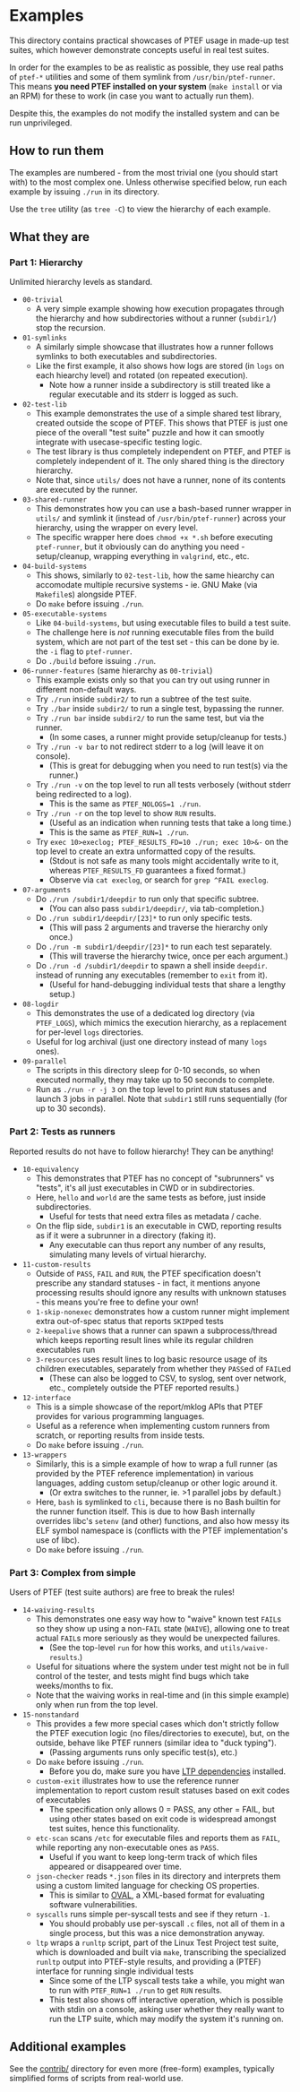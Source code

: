 # Examples

This directory contains practical showcases of PTEF usage in made-up test
suites, which however demonstrate concepts useful in real test suites.

In order for the examples to be as realistic as possible, they use real paths
of `ptef-*` utilities and some of them symlink from `/usr/bin/ptef-runner`.
This means **you need PTEF installed on your system** (`make install` or via
an RPM) for these to work (in case you want to actually run them).

Despite this, the examples do not modify the installed system and can be
run unprivileged.

## How to run them

The examples are numbered - from the most trivial one (you should start with)
to the most complex one. Unless otherwise specified below, run each example
by issuing `./run` in its directory.

Use the `tree` utility (as `tree -C`) to view the hierarchy of each example.

## What they are

### Part 1: Hierarchy

Unlimited hierarchy levels as standard.

* `00-trivial`
  * A very simple example showing how execution propagates through the
    hierarchy and how subdirectories without a runner (`subdir1/`) stop
    the recursion.
* `01-symlinks`
  * A similarly simple showcase that illustrates how a runner follows
    symlinks to both executables and subdirectories.
  * Like the first example, it also shows how logs are stored (in `logs`
    on each hiearchy level) and rotated (on repeated execution).
    * Note how a runner inside a subdirectory is still treated like a regular
      executable and its stderr is logged as such.
* `02-test-lib`
  * This example demonstrates the use of a simple shared test library,
    created outside the scope of PTEF. This shows that PTEF is just one
    piece of the overall "test suite" puzzle and how it can smootly
    integrate with usecase-specific testing logic.
  * The test library is thus completely independent on PTEF, and PTEF
    is completely independent of it. The only shared thing is the directory
    hierarchy.
  * Note that, since `utils/` does not have a runner, none of its contents
    are executed by the runner.
* `03-shared-runner`
  * This demonstrates how you can use a bash-based runner wrapper in `utils/`
    and symlink it (instead of `/usr/bin/ptef-runner`) across your hierarchy,
    using the wrapper on every level.
  * The specific wrapper here does `chmod +x *.sh` before executing
    `ptef-runner`, but it obviously can do anything you need - setup/cleanup,
    wrapping everything in `valgrind`, etc., etc.
* `04-build-systems`
  * This shows, similarly to `02-test-lib`, how the same hiearchy can accomodate
    multiple recursive systems - ie. GNU Make (via `Makefile`s) alongside PTEF.
  * Do `make` before issuing `./run`.
* `05-executable-systems`
  * Like `04-build-systems`, but using executable files to build a test suite.
  * The challenge here is *not* running executable files from the build system,
    which are not part of the test set - this can be done by ie. the `-i` flag
    to `ptef-runner`.
  * Do `./build` before issuing `./run`.
* `06-runner-features` (same hierarchy as `00-trivial`)
  * This example exists only so that you can try out using runner in different
    non-default ways.
  * Try `./run` inside `subdir2/` to run a subtree of the test suite.
  * Try `./bar` inside `subdir2/` to run a single test, bypassing the runner.
  * Try `./run bar` inside `subdir2/` to run the same test, but via the runner.
    * (In some cases, a runner might provide setup/cleanup for tests.)
  * Try `./run -v bar` to not redirect stderr to a log (will leave it on
    console).
    * (This is great for debugging when you need to run test(s) via the runner.)
  * Try `./run -v` on the top level to run all tests verbosely (without stderr
    being redirected to a log).
    * This is the same as `PTEF_NOLOGS=1 ./run`.
  * Try `./run -r` on the top level to show `RUN` results.
    * (Useful as an indication when running tests that take a long time.)
    * This is the same as `PTEF_RUN=1 ./run`.
  * Try `exec 10>execlog; PTEF_RESULTS_FD=10 ./run; exec 10>&-` on the top level
    to create an extra unformatted copy of the results.
    * (Stdout is not safe as many tools might accidentally write to it, whereas
      `PTEF_RESULTS_FD` guarantees a fixed format.)
    * Observe via `cat execlog`, or search for `grep ^FAIL execlog`.
* `07-arguments`
  * Do `./run /subdir1/deepdir` to run only that specific subtree.
    * (You can also pass `subdir1/deepdir/`, via tab-completion.)
  * Do `./run subdir1/deepdir/[23]*` to run only specific tests.
    * (This will pass 2 arguments and traverse the hierarchy only once.)
  * Do `./run -m subdir1/deepdir/[23]*` to run each test separately.
    * (This will traverse the hierarchy twice, once per each argument.)
  * Do `./run -d /subdir1/deepdir` to spawn a shell inside `deepdir`.
    instead of running any executables (remember to `exit` from it).
    * (Useful for hand-debugging individual tests that share a lengthy setup.)
* `08-logdir`
  * This demonstrates the use of a dedicated log directory (via `PTEF_LOGS`),
    which mimics the execution hierarchy, as a replacement for per-level `logs`
    directories.
  * Useful for log archival (just one directory instead of many `logs` ones).
* `09-parallel`
  * The scripts in this directory sleep for 0-10 seconds, so when executed
    normally, they may take up to 50 seconds to complete.
  * Run as `./run -r -j 3` on the top level to print `RUN` statuses and launch
    3 jobs in parallel. Note that `subdir1` still runs sequentially (for up to
    30 seconds).

### Part 2: Tests as runners

Reported results do not have to follow hierarchy! They can be anything!

* `10-equivalency`
  * This demonstrates that PTEF has no concept of "subrunners" vs "tests", it's
    all just executables in CWD or in subdirectories.
  * Here, `hello` and `world` are the same tests as before, just inside
    subdirectories.
    * Useful for tests that need extra files as metadata / cache.
  * On the flip side, `subdir1` is an executable in CWD, reporting results as if
    it were a subrunner in a directory (faking it).
    * Any executable can thus report any number of any results, simulating many
      levels of virtual hierarchy.
* `11-custom-results`
  * Outside of `PASS`, `FAIL` and `RUN`, the PTEF specification doesn't
    prescribe any standard statuses - in fact, it mentions anyone processing
    results should ignore any results with unknown statuses - this means you're
    free to define your own!
  * `1-skip-nonexec` demonstrates how a custom runner might implement extra
    out-of-spec status that reports `SKIP`ped tests
  * `2-keepalive` shows that a runner can spawn a subprocess/thread which keeps
    reporting result lines while its regular children executables run
  * `3-resources` uses result lines to log basic resource usage of its children
    executables, separately from whether they `PASS`ed of `FAIL`ed
    * (These can also be logged to CSV, to syslog, sent over network, etc.,
      completely outside the PTEF reported results.)
* `12-interface`
  * This is a simple showcase of the report/mklog APIs that PTEF provides for
    various programming languages.
  * Useful as a reference when implementing custom runners from scratch, or
    reporting results from inside tests.
  * Do `make` before issuing `./run`.
* `13-wrappers`
  * Similarly, this is a simple example of how to wrap a full runner
    (as provided by the PTEF reference implementation) in various languages,
    adding custom setup/cleanup or other logic around it.
    * (Or extra switches to the runner, ie. >1 parallel jobs by default.)
  * Here, `bash` is symlinked to `cli`, because there is no Bash builtin for
    the runner function itself. This is due to how Bash internally overrides
    libc's `setenv` (and other) functions, and also how messy its ELF symbol
    namespace is (conflicts with the PTEF implementation's use of libc).
  * Do `make` before issuing `./run`.

### Part 3: Complex from simple

Users of PTEF (test suite authors) are free to break the rules!

* `14-waiving-results`
  * This demonstrates one easy way how to "waive" known test `FAIL`s so they
    show up using a non-`FAIL` state (`WAIVE`), allowing one to treat actual
    `FAIL`s more seriously as they would be unexpected failures.
    * (See the top-level `run` for how this works, and `utils/waive-results`.)
  * Useful for situations where the system under test might not be in full
    control of the tester, and tests might find bugs which take weeks/months
    to fix.
  * Note that the waiving works in real-time and (in this simple example) only
    when run from the top level.
* `15-nonstandard`
  * This provides a few more special cases which don't strictly follow the PTEF
    execution logic (no files/directories to execute), but, on the outside,
    behave like PTEF runners (similar idea to "duck typing").
    * (Passing arguments runs only specific test(s), etc.)
  * Do `make` before issuing `./run`.
    * Before you do, make sure you have
      [LTP dependencies](https://github.com/linux-test-project/ltp/blob/20210524/INSTALL#L1-L18)
      installed.
  * `custom-exit` illustrates how to use the reference runner implementation
    to report custom result statuses based on exit codes of executables
    * The specification only allows 0 = PASS, any other = FAIL, but using other
      states based on exit code is widespread amongst test suites, hence this
      functionality.
  * `etc-scan` scans `/etc` for executable files and reports them as `FAIL`,
    while reporting any non-executable ones as `PASS`.
    * Useful if you want to keep long-term track of which files appeared or
      disappeared over time.
  * `json-checker` reads `*.json` files in its directory and interprets them
    using a custom limited language for checking OS properties.
    * This is similar to
      [OVAL](https://oval.mitre.org/language/about/overview.html),
      a XML-based format for evaluating software vulnerabilities.
  * `syscalls` runs simple per-syscall tests and see if they return `-1`.
    * You should probably use per-syscall `.c` files, not all of them in
      a single process, but this was a nice demonstration anyway.
  * `ltp` wraps a `runltp` script, part of the Linux Test Project test suite,
    which is downloaded and built via `make`, transcribing the specialized
    `runltp` output into PTEF-style results, and providing a (PTEF) interface
    for running single individual tests
    * Since some of the LTP syscall tests take a while, you might wan to run
      with `PTEF_RUN=1 ./run` to get `RUN` results.
    * This test also shows off interactive operation, which is possible with
      stdin on a console, asking user whether they really want to run the LTP
      suite, which may modify the system it's running on.

## Additional examples

See the [contrib/](contrib) directory for even more (free-form) examples,
typically simplified forms of scripts from real-world use.
